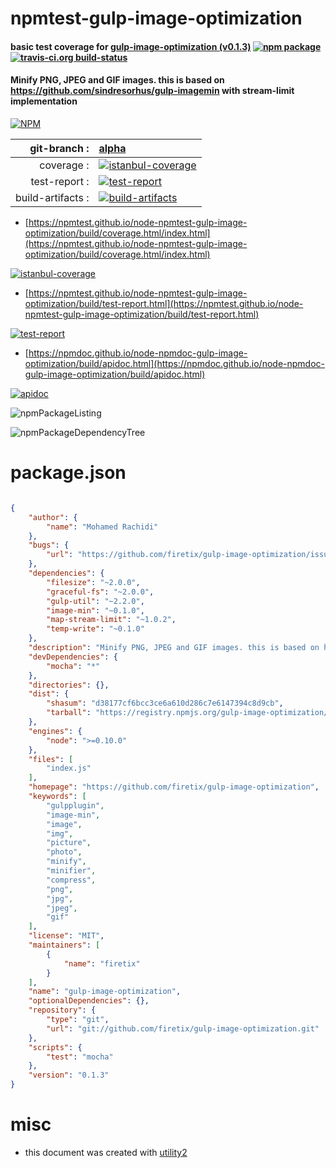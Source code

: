 # npmtest-gulp-image-optimization

#### basic test coverage for  [gulp-image-optimization (v0.1.3)](https://github.com/firetix/gulp-image-optimization)  [![npm package](https://img.shields.io/npm/v/npmtest-gulp-image-optimization.svg?style=flat-square)](https://www.npmjs.org/package/npmtest-gulp-image-optimization) [![travis-ci.org build-status](https://api.travis-ci.org/npmtest/node-npmtest-gulp-image-optimization.svg)](https://travis-ci.org/npmtest/node-npmtest-gulp-image-optimization)

#### Minify PNG, JPEG and GIF images. this is based on https://github.com/sindresorhus/gulp-imagemin with stream-limit implementation

[![NPM](https://nodei.co/npm/gulp-image-optimization.png?downloads=true&downloadRank=true&stars=true)](https://www.npmjs.com/package/gulp-image-optimization)

| git-branch : | [alpha](https://github.com/npmtest/node-npmtest-gulp-image-optimization/tree/alpha)|
|--:|:--|
| coverage : | [![istanbul-coverage](https://npmtest.github.io/node-npmtest-gulp-image-optimization/build/coverage.badge.svg)](https://npmtest.github.io/node-npmtest-gulp-image-optimization/build/coverage.html/index.html)|
| test-report : | [![test-report](https://npmtest.github.io/node-npmtest-gulp-image-optimization/build/test-report.badge.svg)](https://npmtest.github.io/node-npmtest-gulp-image-optimization/build/test-report.html)|
| build-artifacts : | [![build-artifacts](https://npmtest.github.io/node-npmtest-gulp-image-optimization/glyphicons_144_folder_open.png)](https://github.com/npmtest/node-npmtest-gulp-image-optimization/tree/gh-pages/build)|

- [https://npmtest.github.io/node-npmtest-gulp-image-optimization/build/coverage.html/index.html](https://npmtest.github.io/node-npmtest-gulp-image-optimization/build/coverage.html/index.html)

[![istanbul-coverage](https://npmtest.github.io/node-npmtest-gulp-image-optimization/build/screenCapture.buildCi.browser.%252Ftmp%252Fbuild%252Fcoverage.lib.html.png)](https://npmtest.github.io/node-npmtest-gulp-image-optimization/build/coverage.html/index.html)

- [https://npmtest.github.io/node-npmtest-gulp-image-optimization/build/test-report.html](https://npmtest.github.io/node-npmtest-gulp-image-optimization/build/test-report.html)

[![test-report](https://npmtest.github.io/node-npmtest-gulp-image-optimization/build/screenCapture.buildCi.browser.%252Ftmp%252Fbuild%252Ftest-report.html.png)](https://npmtest.github.io/node-npmtest-gulp-image-optimization/build/test-report.html)

- [https://npmdoc.github.io/node-npmdoc-gulp-image-optimization/build/apidoc.html](https://npmdoc.github.io/node-npmdoc-gulp-image-optimization/build/apidoc.html)

[![apidoc](https://npmdoc.github.io/node-npmdoc-gulp-image-optimization/build/screenCapture.buildCi.browser.%252Ftmp%252Fbuild%252Fapidoc.html.png)](https://npmdoc.github.io/node-npmdoc-gulp-image-optimization/build/apidoc.html)

![npmPackageListing](https://npmtest.github.io/node-npmtest-gulp-image-optimization/build/screenCapture.npmPackageListing.svg)

![npmPackageDependencyTree](https://npmtest.github.io/node-npmtest-gulp-image-optimization/build/screenCapture.npmPackageDependencyTree.svg)



# package.json

```json

{
    "author": {
        "name": "Mohamed Rachidi"
    },
    "bugs": {
        "url": "https://github.com/firetix/gulp-image-optimization/issues"
    },
    "dependencies": {
        "filesize": "~2.0.0",
        "graceful-fs": "~2.0.0",
        "gulp-util": "~2.2.0",
        "image-min": "~0.1.0",
        "map-stream-limit": "~1.0.2",
        "temp-write": "~0.1.0"
    },
    "description": "Minify PNG, JPEG and GIF images. this is based on https://github.com/sindresorhus/gulp-imagemin with stream-limit implementation",
    "devDependencies": {
        "mocha": "*"
    },
    "directories": {},
    "dist": {
        "shasum": "d38177cf6bcc3ce6a610d286c7e6147394c8d9cb",
        "tarball": "https://registry.npmjs.org/gulp-image-optimization/-/gulp-image-optimization-0.1.3.tgz"
    },
    "engines": {
        "node": ">=0.10.0"
    },
    "files": [
        "index.js"
    ],
    "homepage": "https://github.com/firetix/gulp-image-optimization",
    "keywords": [
        "gulpplugin",
        "image-min",
        "image",
        "img",
        "picture",
        "photo",
        "minify",
        "minifier",
        "compress",
        "png",
        "jpg",
        "jpeg",
        "gif"
    ],
    "license": "MIT",
    "maintainers": [
        {
            "name": "firetix"
        }
    ],
    "name": "gulp-image-optimization",
    "optionalDependencies": {},
    "repository": {
        "type": "git",
        "url": "git://github.com/firetix/gulp-image-optimization.git"
    },
    "scripts": {
        "test": "mocha"
    },
    "version": "0.1.3"
}
```



# misc
- this document was created with [utility2](https://github.com/kaizhu256/node-utility2)

